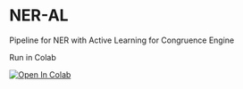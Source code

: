 # NER-AL
Pipeline for NER with Active Learning for Congruence Engine

Run in Colab

[![Open In Colab](https://colab.research.google.com/assets/colab-badge.svg)](https://colab.research.google.com/github/kasparvonbeelen/NER-AL/blob/1-setup/argilla_colab_ner_pipeline.ipynb)

